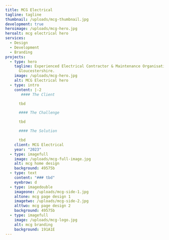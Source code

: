 ```yaml
---
title: MCG Electrical
tagline: tagline
thumbnail: /uploads/mcg-thumbnail.jpg
development: true
heroimage: /uploads/mcg-hero.jpg
heroalt: mcg electrical hero
services:
  - Design
  - Development
  - Branding
projects:
  - type: hero
    tagline: Experienced Electrical Contractor & Maintenance Organisation based in
      Gloucestershire.
    image: /uploads/mcg-hero.jpg
    alt: MCG Electrical hero
  - type: intro
    content: |-2
       #### The Client

      tbd

      #### The Challenge

      tbd

      #### The Solution

      tbd
    client: MCG Electrical
    year: "2023"
  - type: imagefull
    image: /uploads/mcg-full-image.jpg
    alt: mcg home design
    background: 49575b
  - type: text
    content: "### tbd"
    eyebrow: d
  - type: imagedouble
    imageone: /uploads/mcg-side-1.jpg
    altone: mcg page design 1
    imagetwo: /uploads/mcg-side-2.jpg
    alttwo: mcg page design 2
    background: 49575b
  - type: imagefull
    image: /uploads/mcg-logo.jpg
    alt: mcg branding
    background: 191A1E
---
```

